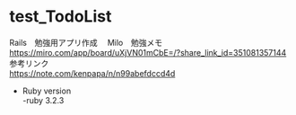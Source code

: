 # test_TodoList 
  Rails　勉強用アプリ作成
　Milo　勉強メモ　
　https://miro.com/app/board/uXjVN01mCbE=/?share_link_id=351081357144
  参考リンク  
  https://note.com/kenpapa/n/n99abefdccd4d
  


* Ruby version    
  -ruby 3.2.3
